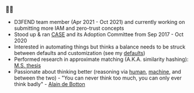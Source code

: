 ### 🐱‍💻

- D3FEND team member (Apr 2021 - Oct 2021) and currently working on submitting more IAM and zero-trust concepts
- Stood up & ran [CASE](https://github.com/casework) and its Adoption Committee from Sep 2017 - Oct 2020
- Interested in automating things but thinks a balance needs to be struck between defaults and customization (see my [defaults](https://github.com/vikhari/DEFAULTS))
- Performed research in approximate matching (A.K.A. similarity hashing): [M.S. thesis](https://github.com/vikhari/Sim-Find)
- Passionate about thinking better (reasoning via [human](https://en.wikipedia.org/wiki/Reason#Deductive_reasoning), [machine](https://en.wikipedia.org/wiki/Reasoning_system), and between the two) - "You can never think too much, you can only ever think badly" - [Alain de Botton](https://youtu.be/-EvvPZFdjyk?si=CoZTHdn8kGyM0Qjq&t=701)
